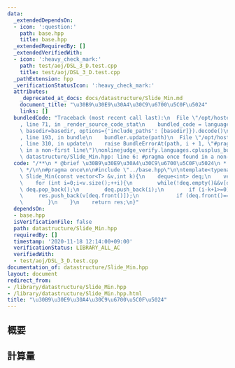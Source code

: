```yaml
---
data:
  _extendedDependsOn:
  - icon: ':question:'
    path: base.hpp
    title: base.hpp
  _extendedRequiredBy: []
  _extendedVerifiedWith:
  - icon: ':heavy_check_mark:'
    path: test/aoj/DSL_3_D.test.cpp
    title: test/aoj/DSL_3_D.test.cpp
  _pathExtension: hpp
  _verificationStatusIcon: ':heavy_check_mark:'
  attributes:
    _deprecated_at_docs: docs/datastructure/Slide_Min.md
    document_title: "\u30B9\u30E9\u30A4\u30C9\u6700\u5C0F\u5024"
    links: []
  bundledCode: "Traceback (most recent call last):\n  File \"/opt/hostedtoolcache/Python/3.9.0/x64/lib/python3.9/site-packages/onlinejudge_verify/documentation/build.py\"\
    , line 71, in _render_source_code_stat\n    bundled_code = language.bundle(stat.path,\
    \ basedir=basedir, options={'include_paths': [basedir]}).decode()\n  File \"/opt/hostedtoolcache/Python/3.9.0/x64/lib/python3.9/site-packages/onlinejudge_verify/languages/cplusplus.py\"\
    , line 193, in bundle\n    bundler.update(path)\n  File \"/opt/hostedtoolcache/Python/3.9.0/x64/lib/python3.9/site-packages/onlinejudge_verify/languages/cplusplus_bundle.py\"\
    , line 310, in update\n    raise BundleErrorAt(path, i + 1, \"#pragma once found\
    \ in a non-first line\")\nonlinejudge_verify.languages.cplusplus_bundle.BundleErrorAt:\
    \ datastructure/Slide_Min.hpp: line 6: #pragma once found in a non-first line\n"
  code: "/**\n * @brief \u30B9\u30E9\u30A4\u30C9\u6700\u5C0F\u5024\n * @docs docs/datastructure/Slide_Min.md\n\
    \ */\n\n#pragma once\n\n#include \"../base.hpp\"\n\ntemplate<typename T>\nvector<T>\
    \ Slide_Min(const vector<T> &v,int k){\n    deque<int> deq;\n    vector<T> res;\n\
    \    for (int i=0;i<v.size();++i){\n        while(!deq.empty()&&v[deq.back()]>=v[i])\
    \ deq.pop_back();\n        deq.push_back(i);\n        if (i-k+1>=0){\n       \
    \     res.push_back(v[deq.front()]);\n            if (deq.front()==i-k+1) deq.pop_front();\n\
    \        }\n    }\n    return res;\n}"
  dependsOn:
  - base.hpp
  isVerificationFile: false
  path: datastructure/Slide_Min.hpp
  requiredBy: []
  timestamp: '2020-11-18 12:14:00+09:00'
  verificationStatus: LIBRARY_ALL_AC
  verifiedWith:
  - test/aoj/DSL_3_D.test.cpp
documentation_of: datastructure/Slide_Min.hpp
layout: document
redirect_from:
- /library/datastructure/Slide_Min.hpp
- /library/datastructure/Slide_Min.hpp.html
title: "\u30B9\u30E9\u30A4\u30C9\u6700\u5C0F\u5024"
---
```

## 概要

## 計算量